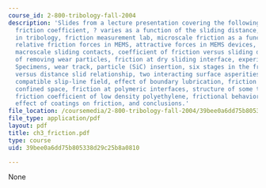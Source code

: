 ```yaml
---
course_id: 2-800-tribology-fall-2004
description: 'Slides from a lecture presentation covering the following topics: Friction,
  friction coefficient, ? varies as a function of the sliding distance, scale issues
  in tribology, friction measurement lab, microscale friction as a function of coating,
  relative friction forces in MEMS, attractive forces in MEMS devices, friction at
  macroscale sliding contacts, coefficient of friction versus sliding distance, effect
  of removing wear particles, friction at dry sliding interface, experimental setup,
  Specimens, wear track, particle (SiC) insertion, six stages in the frictional force
  versus distance slid relationship, two interacting surface asperities, geometrically
  compatible slip-line field, effect of boundary lubrication, friction in geometrically
  confined space, friction at polymeric interfaces, structure of some thermoplastics,
  friction coefficient of low density polyethylene, frictional behavior of composites,
  effect of coatings on friction, and conclusions.'
file_location: /coursemedia/2-800-tribology-fall-2004/39bee0a6dd75b805338d29c25b8a0810_ch3_friction.pdf
file_type: application/pdf
layout: pdf
title: ch3_friction.pdf
type: course
uid: 39bee0a6dd75b805338d29c25b8a0810

---
```

None